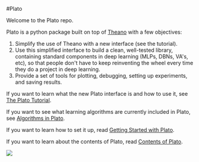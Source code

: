 #Plato

Welcome to the Plato repo.  

Plato is a python package built on top of [Theano](http://deeplearning.net/software/theano/) with a few objectives:

1. Simplify the use of Theano with a new interface (see the tutorial).
2. Use this simplified interface to build a clean, well-tested library, containing standard components in deep learning (MLPs, DBNs, VA's, etc), so that people don't have to keep reinventing the wheel every time they do a project in deep learning.  
3. Provide a set of tools for plotting, debugging, setting up experiments, and saving results.  

If you want to learn what the new Plato interface is and how to use it, see [The Plato Tutorial](https://rawgit.com/petered/plato/master/plato_tutorial.html).  

If you want to see what learning algorithms are currently included in Plato, see [Algorithms in Plato](https://github.com/petered/plato/wiki/Algorithms-in-Plato).

If you want to learn how to set it up, read [Getting Started with Plato](https://github.com/petered/plato/wiki/Getting-Started-with-Plato).

If you want to learn about the contents of Plato, read [Contents of Plato](https://github.com/petered/plato/wiki/Contents-of-Plato).

![](https://upload.wikimedia.org/wikipedia/commons/thumb/b/b1/Platon_Cave_Sanraedam_1604.jpg/1024px-Platon_Cave_Sanraedam_1604.jpg)
